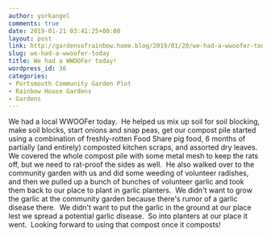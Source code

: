 ```yaml
---
author: yorkangel
comments: true
date: 2019-01-21 03:41:25+00:00
layout: post
link: http://gardensofrainbow.home.blog/2019/01/20/we-had-a-wwoofer-today/
slug: we-had-a-wwoofer-today
title: We had a WWOOFer today!
wordpress_id: 36
categories:
- Portsmouth Community Garden Plot
- Rainbow House Gardens
- Gardens
---
```


We had a local WWOOFer today.  He helped us mix up soil for soil blocking, make soil blocks, start onions and snap peas, get our compost pile started using a combination of freshly-rotten Food Share pig food, 6 months of partially (and entirely) composted kitchen scraps, and assorted dry leaves.  We covered the whole compost pile with some metal mesh to keep the rats off, but we need to rat-proof the sides as well.  He also walked over to the community garden with us and did some weeding of volunteer radishes, and then we pulled up a bunch of bunches of volunteer garlic and took them back to our place to plant in garlic planters.  We didn't want to grow the garlic at the community garden because there's rumor of a garlic disease there.  We didn't want to put the garlic in the ground at our place lest we spread a potential garlic disease.  So into planters at our place it went.  Looking forward to using that compost once it composts!
